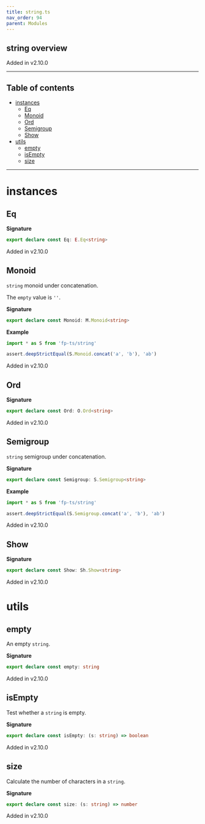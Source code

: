 ```yaml
---
title: string.ts
nav_order: 94
parent: Modules
---
```


## string overview

Added in v2.10.0

---

<h2 class="text-delta">Table of contents</h2>

- [instances](#instances)
  - [Eq](#eq)
  - [Monoid](#monoid)
  - [Ord](#ord)
  - [Semigroup](#semigroup)
  - [Show](#show)
- [utils](#utils)
  - [empty](#empty)
  - [isEmpty](#isempty)
  - [size](#size)

---

# instances

## Eq

**Signature**

```ts
export declare const Eq: E.Eq<string>
```

Added in v2.10.0

## Monoid

`string` monoid under concatenation.

The `empty` value is `''`.

**Signature**

```ts
export declare const Monoid: M.Monoid<string>
```

**Example**

```ts
import * as S from 'fp-ts/string'

assert.deepStrictEqual(S.Monoid.concat('a', 'b'), 'ab')
```

Added in v2.10.0

## Ord

**Signature**

```ts
export declare const Ord: O.Ord<string>
```

Added in v2.10.0

## Semigroup

`string` semigroup under concatenation.

**Signature**

```ts
export declare const Semigroup: S.Semigroup<string>
```

**Example**

```ts
import * as S from 'fp-ts/string'

assert.deepStrictEqual(S.Semigroup.concat('a', 'b'), 'ab')
```

Added in v2.10.0

## Show

**Signature**

```ts
export declare const Show: Sh.Show<string>
```

Added in v2.10.0

# utils

## empty

An empty `string`.

**Signature**

```ts
export declare const empty: string
```

Added in v2.10.0

## isEmpty

Test whether a `string` is empty.

**Signature**

```ts
export declare const isEmpty: (s: string) => boolean
```

Added in v2.10.0

## size

Calculate the number of characters in a `string`.

**Signature**

```ts
export declare const size: (s: string) => number
```

Added in v2.10.0
